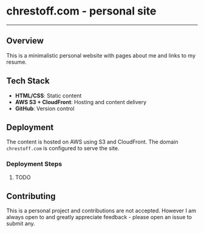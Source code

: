 # chrestoff.com - personal site
---

## Overview

This is a minimalistic personal website with pages about me and links to my resume.


## Tech Stack

- **HTML/CSS**: Static content
- **AWS S3 + CloudFront**: Hosting and content delivery
- **GitHub**: Version control

## Deployment

The content is hosted on AWS using S3 and CloudFront. The domain `chrestoff.com` is configured to serve the site.

### Deployment Steps
1. TODO

## Contributing

This is a personal project and contributions are not accepted. However I am always open to and greatly appreciate feedback - please open an issue to submit any.

